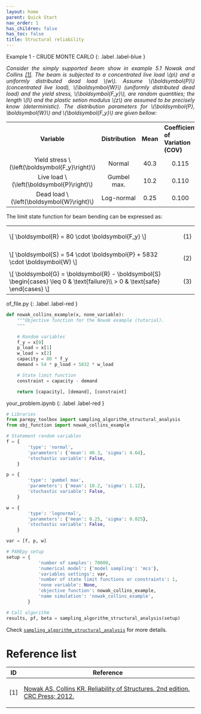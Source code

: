 ```yaml
---
layout: home
parent: Quick Start
nav_order: 1
has_children: false
has_toc: false
title: Structural reliability
---
```


<!--Don't delete this script-->
<script src = "https://polyfill.io/v3/polyfill.min.js?features=es6"></script>
<script id = "MathJax-script" async src="https://cdn.jsdelivr.net/npm/mathjax@3/es5/tex-mml-chtml.js"></script>
<!--Don't delete this script-->

Example 1 - CRUDE MONTE CARLO
{: .label .label-blue }

<p align="justify">
    <i>
        Consider the simply supported beam show in example 5.1 Nowak and Collins <a href="#ref1">[1]</a>. The beam is subjected to a concentrated live load \(p\) and a uniformly distributed dead load \(w\). Assume \(\boldsymbol{P}\) (concentrated live load), \(\boldsymbol{W}\) (uniformly distributed dead load) and the yield stress, \(\boldsymbol{F_y}\), are random quantities; the length \(l\) and the plastic setion modulus \(z\) are assumed to be precisely know (deterministic). The distribution parameters for \(\boldsymbol{P}, \boldsymbol{W}\) and \(\boldsymbol{F_y}\) are given bellow:
    </i>
</p>

<table style = "width:100%; text-align: center;">
    <tr>
        <th style="width: 25%;">Variable</th>
        <th style="width: 25%;">Distribution</th>
        <th style="width: 25%;">Mean</th>
        <th style="width: 25%; text-align: justify;">Coefficient of Variation (COV)</th>
    </tr>
    <tr>
        <td style="width: 25%;">Yield stress \(\left(\boldsymbol{F_y}\right)\)</td>
        <td style="width: 25%;">Normal</td>
        <td style="width: 25%;">40.3</td>
        <td style="width: 25%;">0.115</td>
    </tr>
    <tr>
        <td style="width: 25%;">Live load \(\left(\boldsymbol{P}\right)\)</td>
        <td style="width: 25%;">Gumbel max.</td>
        <td style="width: 25%;">10.2</td>
        <td style="width: 25%;">0.110</td>
    </tr>
    <tr>
        <td style="width: 25%;">Dead load \(\left(\boldsymbol{W}\right)\)</td>
        <td style="width: 25%;">Log-normal</td>
        <td style="width: 25%;">0.25</td>
        <td style="width: 25%;">0.100</td>
    </tr>
</table>

<p align="justify">
The limit state function for beam bending can be expressed as:
</p>

<table style = "width:100%">
    <tr>
        <td style="width: 90%;">\[ \boldsymbol{R} = 80 \cdot \boldsymbol{F_y} \]</td>
        <td style="width: 10%;"><p align = "right" id = "eq1">(1)</p></td>
    </tr>
    <tr>
        <td style="width: 90%;">\[ \boldsymbol{S} = 54 \cdot \boldsymbol{P} + 5832 \cdot \boldsymbol{W} \]</td>
        <td style="width: 10%;"><p align = "right" id = "eq2">(2)</p></td>
    </tr>
    <tr>
        <td style="width: 90%;">\[ \boldsymbol{G} = \boldsymbol{R} - \boldsymbol{S} \begin{cases}
\leq 0 & \text{failure}\\ 
> 0 & \text{safe}
\end{cases} \]
        </td>
        <td style="width: 10%;"><p align = "right" id = "eq3">(3)</p></td>
    </tr>
</table>

of_file.py
{: .label .label-red }

```python
def nowak_collins_example(x, none_variable):
    """Objective function for the Nowak example (tutorial).
    """

    # Random variables
    f_y = x[0]
    p_load = x[1]
    w_load = x[2]
    capacity = 80 * f_y
    demand = 54 * p_load + 5832 * w_load

    # State limit function
    constraint = capacity - demand

    return [capacity], [demand], [constraint]
```

your_problem.ipynb
{: .label .label-red }

```python
# Libraries
from parepy_toolbox import sampling_algorithm_structural_analysis
from obj_function import nowak_collins_example

# Statement random variables
f = {
        'type': 'normal', 
        'parameters': {'mean': 40.3, 'sigma': 4.64}, 
        'stochastic variable': False, 
    }

p = {
        'type': 'gumbel max',
        'parameters': {'mean': 10.2, 'sigma': 1.12}, 
        'stochastic variable': False, 
    }

w = {
        'type': 'lognormal',
        'parameters': {'mean': 0.25, 'sigma': 0.025}, 
        'stochastic variable': False, 
    }

var = [f, p, w]

# PAREpy setup
setup = {
            'number of samples': 70000, 
            'numerical model': {'model sampling': 'mcs'}, 
            'variables settings': var, 
            'number of state limit functions or constraints': 1, 
            'none variable': None,
            'objective function': nowak_collins_example,
            'name simulation': 'nowak_collins_example',
        }

# Call algorithm
results, pf, beta = sampling_algorithm_structural_analysis(setup)
```

<p align="justify">
    Check <a href="https://wmpjrufg.github.io/PAREPY/framework_alg_strumc.html" target="_blank" rel="noopener noreferrer"><code>sampling_algorithm_structural_analysis</code></a> for more details.
</p>

<h1>Reference list</h1>

<table>
    <thead>
        <tr>
            <th>ID</th>
            <th>Reference</th>
        </tr>
    </thead>
    <tbody>
        <tr>
            <td><p align = "center" id = "ref1">[1]</p></td>
            <td><p align = "left"><a href="https://doi.org/10.1007/s00521-016-2328-2" target="_blank" rel="noopener noreferrer">Nowak AS, Collins KR. Reliability of Structures. 2nd edition. CRC Press; 2012.</a></p></td>
        </tr>
    </tbody>
</table>
